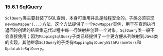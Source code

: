 ### 15.6.1 SqlQuery

`SqlQuery`类主要封装了SQL查询，本身可重用并且是线程安全的。子类必须实现`newRowMapper(...)`方法，这个方法提供了一个`RowMapper`实例，用于在查询执行返回时创建的结果集迭代过程中每一行映射并创建一个对象。`SqlQuery`类一般不会直接使用；因为`MappingSqlQuery`子类已经提供了一个更方便从列映射到Java类的实现。其他继承`SqlQuery`的子类有`MappingSqlQueryWithParameters`和`UpdatableSqlQuery`。

